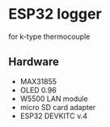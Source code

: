 # ESP32 logger
for k-type thermocouple

## Hardware
- MAX31855
- OLED 0.96
- W5500 LAN module
- micro SD card adapter
- ESP32 DEVKITC v.4